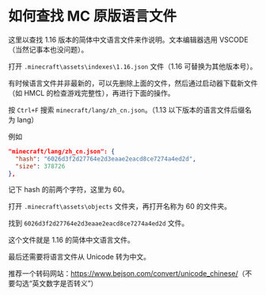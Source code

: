 # 如何查找 MC 原版语言文件

这里以查找 1.16 版本的简体中文语言文件来作说明。文本编辑器选用 VSCODE（当然记事本也没问题）。

打开 `.minecraft\assets\indexes\1.16.json` 文件（1.16 可替换为其他版本号）。

有时候语言文件并非最新的，可以先删除上面的文件，然后通过启动器下载新文件（如 HMCL 的检查游戏完整性），再进行下面的操作。

按 `Ctrl+F` 搜索 `minecraft/lang/zh_cn.json`。（1.13 以下版本的语言文件后缀名为 lang）

例如

```json
"minecraft/lang/zh_cn.json": {
  "hash": "6026d3f2d27764e2d3eaae2eacd8ce7274a4ed2d",
  "size": 378726
},
```

记下 hash 的前两个字符，这里为 60。

打开 `.minecraft\assets\objects` 文件夹，再打开名称为 60 的文件夹。

找到 `6026d3f2d27764e2d3eaae2eacd8ce7274a4ed2d` 文件。

这个文件就是 1.16 的简体中文语言文件。

最后还需要将语言文件从 Unicode 转为中文。

推荐一个转码网站：<https://www.bejson.com/convert/unicode_chinese/>（不要勾选“英文数字是否转义”）

